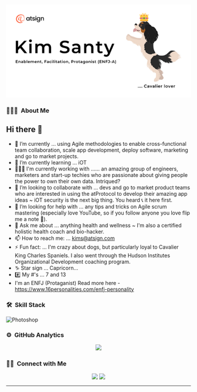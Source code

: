 ![Banner LINK](https://github.com/ksanty/ksanty/blob/main/-work%20atsign%20-something%20that%20represents%20kim%20could%20be%20an%20avatar.png)


<!-- ## 👋 &nbsp;Hey there! I'm Aditya -->

### 👨🏻‍💻 &nbsp;About Me
## Hi there 👋

- 🔭 I’m currently ... using Agile methodologies to enable cross-functional team collaboration, scale app development, deploy software, marketing and go to market projects.
- 🌱 I’m currently learning ... iOT 
- 👩🏻‍💻 I'm currently working with ...... an amazing group of engineers, marketers and start-up techies who are passionate about giving people the power to own their own data. Intriqued?  
- 👯 I’m looking to collaborate with ... devs and go to market product teams who are interested in using the atProtocol to develop their amazing app ideas ~ iOT security is the next big thing.  You heard 📞 it here first.
- 🤔 I’m looking for help with ... any tips and tricks on Agile scrum mastering (especially love YouTube, so if you follow anyone you love flip me a note 📧).
- 💬 Ask me about ... anything health and wellness ~ I'm also a certified holistic health coach and bio-hacker.
- 📫 How to reach me: ... kims@atsign.com
- ⚡ Fun fact: ... I'm crazy about dogs, but particularly loyal to Cavalier King Charles Spaniels.  I also went through the Hudson Institutes Organizational Development coaching program.
- ♑️ Star sign ... Capricorn...
- #️⃣ My #'s ... 7 and 13
- I'm an ENFJ (Protaganist) Read more here - https://www.16personalities.com/enfj-personality


### 🛠 &nbsp;Skill Stack
![Photoshop](https://img.shields.io/badge/-Photoshop-05122A?style=flat&logo=adobe-photoshop)&nbsp;

### ⚙️ &nbsp;GitHub Analytics

<p align="center">
<a href="https://github.com/ksanty">
  <img height="180em" src="https://github-readme-stats-eight-theta.vercel.app/api?username=ksanty&show_icons=true&theme=algolia&include_all_commits=true&count_private=true"/>
</a>
</p>

### 🤝🏻 &nbsp;Connect with Me

<p align="center">
<a href="https://linkedin.com/in/kimsanty"><img src="https://img.shields.io/badge/-Kim%20Santy-0077B5?style=flat&logo=Linkedin&logoColor=white"/></a>
<a href="mailto:kims@atsign.com"><img src="https://img.shields.io/badge/-kims@atsign.com-D14836?style=flat&logo=Gmail&logoColor=white"/></a>
</p>

-----
